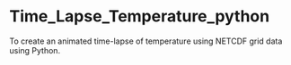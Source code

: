 # Time_Lapse_Temperature_python
To create an animated time-lapse of temperature using NETCDF grid data using Python.
